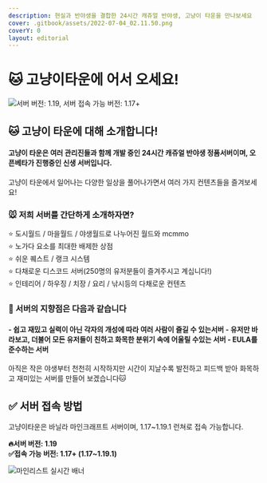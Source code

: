 ```yaml
---
description: 현실과 반야생을 결합한 24시간 캐쥬얼 반야생, 고냥이 타운을 만나보세요
cover: .gitbook/assets/2022-07-04_02.11.50.png
coverY: 0
layout: editorial
---
```


# 🐱 고냥이타운에 어서 오세요!

![서버 버전: 1.19, 서버 접속 가능 버전: 1.17+](<.gitbook/assets/제목을 입력해주세요\_-003 (1).png>)

## 🐱 고냥이 타운에 대해 소개합니다!

#### 고냥이 타운은 여러 관리진들과 함께 개발 중인 24시간 캐쥬얼 반야생 정품서버이며, 오픈베타가 진행중인 신생 서버입니다.

고냥이 타운에서 일어나는 다양한 일상을 풀어나가면서 여러 가지 컨텐츠들을 즐겨보세요!

### 🐭 저희 서버를 간단하게 소개하자면? &#x20;

⭐ 도시월드 / 마을월드 / 야생월드로 나누어진 월드와 mcmmo\
⭐ 노가다 요소를 최대한 배제한 상점\
⭐ 쉬운 퀘스트 /  랭크 시스템\
⭐ 다채로운 디스코드 서버(250명의 유저분들이 즐겨주시고 계십니다!)\
⭐ 인테리어 / 하우징 / 치장 / 요리 / 낚시등의 다채로운 컨텐츠&#x20;

### 🌟 서버의 지향점은 다음과 같습니다

#### - 쉽고 재밌고 실력이 아닌 각자의 개성에 따라 여러 사람이 즐길 수 있는서버 - 유저만 바라보고, 더불어 모든 유저들이 친하고 화목한 분위기 속에 어울릴 수있는 서버 - EULA를 준수하는 서버

아직은 작은 야생부터 천천히 시작하지만 시간이 지날수록 발전하고 피드백 받아 화목하고 재미있는 서버를 만들어 보겠습니다🐱&#x20;



## ✅ 서버 접속 방법

고냥이타운은 바닐라 마인크래프트 서버이며, 1.17\~1.19.1 런쳐로 접속 가능합니다.

**🔥서버 버전: 1.19**\
**✅접속 가능 버전: 1.17+ (1.17\~1.19.1)**

![마인리스트 실시간 배너](https://minelist.kr/servers/13768/banner/modern.png)

